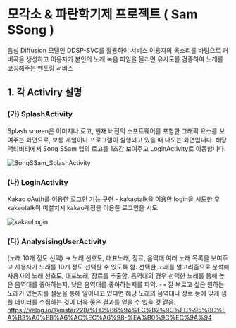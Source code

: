 # 모각소 & 파란학기제 프로젝트 ( Sam SSong )

음성 Diffusion 모델인 DDSP-SVC를 활용하여 서비스 이용자의 목소리를 바탕으로 커버곡을 생성하고 이용자가 본인의 노래 녹음 파일을 올리면 유사도를 검증하여 노래를 코칭해주는 멘토링 서비스

## 1. 각 Activiry 설명

### (가) SplashActivity 
Splash screen은 이미지나 로고, 현재 버전의 소프트웨어를 포함한 그래픽 요소를 보여주는 화면으로, 보통 게임이나 프로그램이 실행되고 있을 때 나오는 화면입니다.
해당 액티비티에서 Song SSam 앱의 로고를 1초간 보여주고 LoginActivity로 이동합니다.

![SongSSam_SplashActivity](https://github.com/chlwnsxo00/SongSSam/assets/31373739/49e6f181-5b92-4254-af28-7d8424c2ff81)

### (나) LoginActivity
Kakao oAuth를 이용한 로그인 기능 구현 - kakaotalk을 이용한 login을 시도한 후 kakaotalk이 미설치시 kakao계정을 이용한 로그인을 시도

![kakaoLogin](https://github.com/chlwnsxo00/SongSSam/assets/31373739/07e7a799-bbd4-4cfe-a24b-f82000440408)

### (다) AnalysisingUserActivity
(노래 10개 정도 선택) → 노래 선호도, 대표노래, 장르, 음역대
여러 노래 목록을 보여주고 사용자가 노래를 10개 정도 선택할 수 있도록 함.
선택한 노래를 알고리즘으로 분석해 사용자의 노래 선호도, 대표노래, 장르를 추출함.
음역대의 경우 선택한 노래를 통해 높은 음역대를 좋아하는지, 낮은 음역대를 좋아하는지를 파악.
-> 잘 부르고 싶은 원하는 노래가 있는지를 설문을 통해 알아내고 있다면 해당 노래의 음역대나 장르 등에 맞게 샘플 데이터를 수집하는 것이 더욱 좋은 결과를 얻을 수 있을 것 같음.
https://velog.io/@mstar228/%EC%B6%94%EC%B2%9C%EC%95%8C%EA%B3%A0%EB%A6%AC%EC%A6%98-%EA%B0%9C%EC%9A%94
